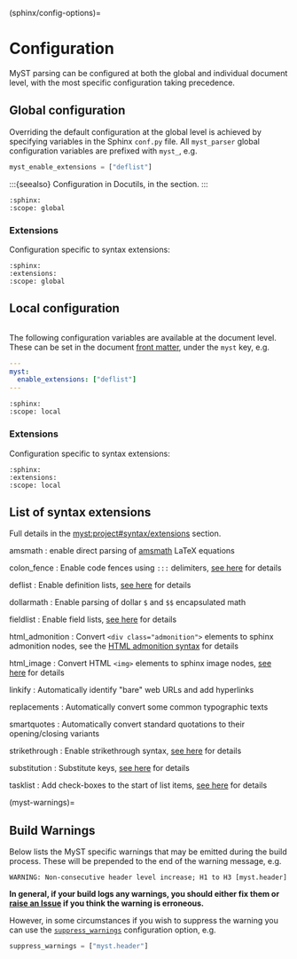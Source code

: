 (sphinx/config-options)=
# Configuration

MyST parsing can be configured at both the global and individual document level,
with the most specific configuration taking precedence.

## Global configuration

Overriding the default configuration at the global level is achieved by specifying variables in the Sphinx `conf.py` file.
All `myst_parser` global configuration variables are prefixed with `myst_`, e.g.

```python
myst_enable_extensions = ["deflist"]
```

:::{seealso}
Configuration in Docutils, in the [](docutils.md) section.
:::

```{myst-config}
:sphinx:
:scope: global
```

### Extensions

Configuration specific to syntax extensions:

```{myst-config}
:sphinx:
:extensions:
:scope: global
```

## Local configuration

```{versionadded} 0.18
```

The following configuration variables are available at the document level.
These can be set in the document [front matter](myst:project#syntax/frontmatter), under the `myst` key, e.g.

```yaml
---
myst:
  enable_extensions: ["deflist"]
---
```

```{myst-config}
:sphinx:
:scope: local
```

### Extensions

Configuration specific to syntax extensions:

```{myst-config}
:sphinx:
:extensions:
:scope: local
```

## List of syntax extensions

Full details in the <myst:project#syntax/extensions> section.

amsmath
: enable direct parsing of [amsmath](https://ctan.org/pkg/amsmath) LaTeX equations

colon_fence
: Enable code fences using `:::` delimiters, [see here](myst:project#syntax/colon_fence) for details

deflist
: Enable definition lists, [see here](myst:project#syntax/definition-lists) for details

dollarmath
: Enable parsing of dollar `$` and `$$` encapsulated math

fieldlist
: Enable field lists, [see here](myst:project#syntax/fieldlists) for details

html_admonition
: Convert `<div class="admonition">` elements to sphinx admonition nodes, see the [HTML admonition syntax](myst:project#syntax/html-admonition) for details

html_image
: Convert HTML `<img>` elements to sphinx image nodes, [see here](myst:project#syntax/images) for details

linkify
: Automatically identify "bare" web URLs and add hyperlinks

replacements
: Automatically convert some common typographic texts

smartquotes
: Automatically convert standard quotations to their opening/closing variants

strikethrough
: Enable strikethrough syntax, [see here](myst:project#syntax/strikethrough) for details

substitution
: Substitute keys, [see here](myst:project#syntax/substitutions) for details

tasklist
: Add check-boxes to the start of list items, [see here](myst:project#syntax/tasklists) for details

(myst-warnings)=
## Build Warnings

Below lists the MyST specific warnings that may be emitted during the build process. These will be prepended to the end of the warning message, e.g.

```
WARNING: Non-consecutive header level increase; H1 to H3 [myst.header]
```

**In general, if your build logs any warnings, you should either fix them or [raise an Issue](https://github.com/executablebooks/MyST-Parser/issues/new/choose) if you think the warning is erroneous.**

However, in some circumstances if you wish to suppress the warning you can use the [`suppress_warnings`](myst:inv?i=sphinx#suppress_warnings) configuration option, e.g.

```python
suppress_warnings = ["myst.header"]
```

```{myst-warnings}
```
